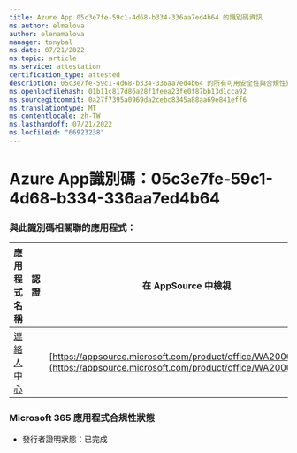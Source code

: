 ```yaml
---
title: Azure App 05c3e7fe-59c1-4d68-b334-336aa7ed4b64 的識別碼資訊
ms.author: elmalova
author: elenamalova
manager: tonybal
ms.date: 07/21/2022
ms.topic: article
ms.service: attestation
certification_type: attested
description: 05c3e7fe-59c1-4d68-b334-336aa7ed4b64 的所有可用安全性與合規性資訊。
ms.openlocfilehash: 01b11c817d86a28f1feea23fe0f87bb13d1cca92
ms.sourcegitcommit: 0a27f7395a0969da2cebc8345a88aa69e841eff6
ms.translationtype: MT
ms.contentlocale: zh-TW
ms.lasthandoff: 07/21/2022
ms.locfileid: "66923238"
---
```

# <a name="azure-app-id-05c3e7fe-59c1-4d68-b334-336aa7ed4b64"></a>Azure App識別碼：05c3e7fe-59c1-4d68-b334-336aa7ed4b64


### <a name="apps-associated-with-this-id"></a>與此識別碼相關聯的應用程式：
| **應用程式名稱** | **認證** | **在 AppSource 中檢視** |
|--------------|---------------|-----------------------|
| [連絡人中心](../forward/WA200001428.md) |  | [https://appsource.microsoft.com/product/office/WA200001428](https://appsource.microsoft.com/product/office/WA200001428) |

### <a name="microsoft-365-app-compliance-status"></a>Microsoft 365 應用程式合規性狀態
- 發行者證明狀態：已完成
